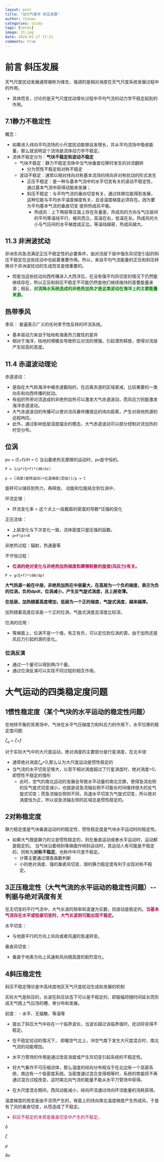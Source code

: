 ```yaml
---
layout: post
title: "动力气象学 斜压发展"
author: Jianpu
categories: study
tags: [notes]
image: 23.jpg
date: 2024-01-27 17:21
comments: true
---
```





# 前言 斜压发展

天气尺度扰动发展通常被称为锋生，强调的是相对涡度在天气尺度系统发展过程中的作用。

- 具体而言，讨论的是天气尺度扰动增长过程中平均气流的动力学不稳定起到的作用。

## 7.1静力不稳定性

概念： 

- 如果进入纬向平均流场的小尺度扰动能够自发增长，并从平均流场中吸收能量，那么就说明这个流场是流体动力学不稳定。
- 流体不稳定分为：**气块不稳定和波动不稳定**
  - 气块不稳定：静力不稳定流体中当气块垂直位移时发生的对流翻转 
    - 分为惯性不稳定和对称不稳定
  - 波动不稳定：通常以相对纬向对称基本流场的纬向非对称扰动的形式发生
    - 正压不稳定：是一种与基本气流中的水平切变有关的波动不稳定性，通过基本气流中获得动能来发展；
    - 斜压不稳定：与平均气流的垂向切变有关，通过转换位能得到发展，这种位能与平均水平温度梯度有关，且该温度梯度必须存在。因为要为平均基本气流的垂直切变 提供热成风平衡。
      - 热成风：上下两层等压面上存在矢量差，热成风的方向与气压层间的平均等温线平行，被风而立，高温在右，低温在左。热成风的大小与气压间的水平梯度成正比。等温线越密，热成风越大。


## 11.3 非洲波扰动

非洲东风急流满足正压不稳定性的必要条件，由对流层下层中强东风切变引起的斜压不稳定在这些扰动中也起着重要作用。所以，来自平均气流能量的正压和斜压转换对于非洲波扰动的生成而言是很重要的。

- 但是当这些扰动向西传播进入大西洋后，在没有强平均风切变的情况下仍然能继续存在，所以正压和斜压不稳定不可能仍然是他们继续维持的首要能量来源；相反，<font color=green>**对流降水系统造成的非绝热加热才是这类波动在海洋上的主要能量来源。**</font>

## 热带季风

季风： 普遍表示广义的任何季节性反转的环流系统。

- 基本驱动力来自于陆地和海表热力属性的差异
- 相对于海洋，陆地的增暖会导致积云对流的增强，引起潜热释放，使得对流层产生较高的高度。

## 11.4 赤道波动理论

赤道波动： 

- 是指在大气和海洋中被赤道截陷的，在远离赤道的区域衰减，比较重要的一类向东和向西传播的扰动。
- 有组织热带对流造成的非绝热加热可以激发大气赤道波动，而风应力则能激发海洋赤道波动。
- 大气赤道波动的传播可以使对流风暴传播很远的纬向距离，产生对局地热源的远程响应。
- 此外，通过影响低层湿度辐合的模态，大气赤道波动可以部分控制对流加热的时空分布。

## 位涡

pv = (ξ+f)/H = C
当沿着绝热无摩擦的运动时，pv是守恒的。

`P = 1/ρ*(ξ+f)*(dθ/dz)`

`p = [涡度(旋转运动)+位温梯度(层结)]/ρ = C`

旋转可以储存到热力，再释放。 动能和位能结合到位涡中，


环流定理：

- 环流变化率 = 这个点上一段截距的密度的导数*压强的变化

正压流体：

- 上层变化与下次变化一致，流体密度只是压强的函数。
- `ρ=F(p)=0`

非绝热过程：辐射，热通量等

不守恒过程：

- <font color=blue5>**位涡的绝对变化与非绝热加热梯度和摩擦耗散的旋度(风应力)有关。**</font>

`P = g(ξ+f)*(dθ/dp)`

**大气热源一般在中层，非绝热加热在中层最大，在高层为一个负的梯度，表示为负的位涡，负的dpdt，位涡减小，产生反气旋式涡度，且上层变薄。**

**在低层，加热随着高度增加，低层为一个正的梯度，气旋式涡度，越来越厚。**

加热随着高度应该是一个正的位涡，气旋式涡度且深度比较深。

位涡的应用：

- 等熵面上，位涡不是一个值，有正有负，可以定位到位涡的源，由于加热还是风应力引起的源的变化。

### 位涡反演

- 通过一个量可以得到两/3个量。
- 通过位涡反演可以实现不同过程的相互作用。

# 大气运动的四类稳定度问题

## 1惯性稳定度（某个气块的水平运动的稳定性问题）

在地转平衡的背景场中，气块在水平气压梯度力和科氏力的作用下，水平位移的稳定度问题.

$\zeta_a$ = $\zeta$+$f$

对于实际大气中的大尺度运动，绝对涡度的主要部分是行星涡度，在北半球:

- 通常绝对涡度$\zeta$$_a$>0,那么认为大尺度运动是惯性稳定的
- 当气流的水平切变足够大，以至于相对涡度超过了行星涡度时，绝对涡度<0，即惯性不稳定的情形
  - 此时，空气的南北运动的发展会导致水平动量的南北交换，使得急流右侧的反气旋式切变减小，也就是说急流轴右侧不可能长时间维持很大的反气旋式切变；而急流轴左侧则不同，风速水平切变为气旋式切变，所以绝对涡度恒为正，所以说急流轴左侧的区域总是惯性稳定的。

## 2对称稳定度

静力稳定度是气块垂直运动时的稳定性，惯性稳定度是气块水平运动时的稳定性。

- 如果大气既是静力的又是惯性稳定的，则在垂直运动或者水平运动时，运动都是稳定的。
  当气块沿着倾斜等熵面作倾斜运动时，其运动人有可能是不稳定的，则称为**对称不稳定**。也称作中尺度不稳定。
  - 计算主要通过理查森数判断
  - 小的绝对涡度、强的垂直风切变、弱的静力稳定度有利于出现对称不稳定。


## 3正压稳定性（大气气流的水平运动的稳定性问题）--判据与绝对涡度有关

在无切变的平行气流中，大气长波的频率和波速为实数，则波动是稳定的。<font color=blue5>**当基本气流存在水平或铅直切变时，大气长波则可能出现不稳定。**</font>

水平切变：

- 与地面平行的方向上风向或者风速的急速转变。

垂直风切变：

- 垂直于地表方向上风速和风向随高度的剧烈变化。

## 4斜压稳定性

斜压不稳定理论是中高纬度地区天气尺度扰动生成和发展的机制

实际大气是斜压的，长波在斜压状态下可以是不稳定的，即振幅将随时间延长而形成天气图上气压场的槽、脊分布和发展。

前提： - 水平、无辐散、等温等

- 提出了斜压大气中存在一个临界波长，当波长超过该临界值时，扰动将变得不稳定。

- 在不稳定扰动的情况下， 即暖空气北上，冷空气南下发生大尺度混合时，南北气流的动能增加。
- 水平力管场的作用是通过改变涡度或产生风切变引起系统的不稳定性。
- 将大气看作不可压缩流体，那么温度的经向分布相当于在北边有一个高密系统，南边有一个低密度系统。当密度通过混合变得相等时，系统的势能将不再通过混合过程改变，这时南北向气流的能量不能从水平力管场中获得。
- 在大尺度混合期间，西风动能减小，经向环流通过纬向环流能量的消耗获得。


温度梯度的改变是由平流项产生的，锋面上的纬向南北温度梯度产生热成风，于是有了风的垂直切变，从而造成了不稳定。

- <font color=blue5>斜压不稳定的本质是垂直切变中产生的不稳定。</font>







$\delta$

$\zeta$

$\rho$

$\partial{x}$

